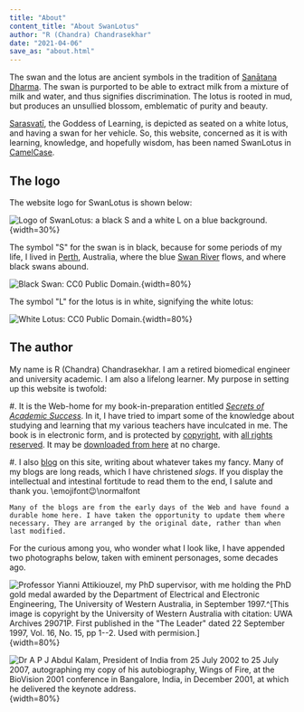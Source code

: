 ```yaml
---
title: "About"
content_title: "About SwanLotus"
author: "R (Chandra) Chandrasekhar"
date: "2021-04-06"
save_as: "about.html"
---
```


The swan and the lotus are ancient symbols in the tradition of [Sanātana Dharma](https://www.britannica.com/topic/sanatana-dharma). The swan is purported to be able to extract milk from a mixture of milk and water, and thus signifies discrimination. The lotus is rooted in mud, but produces an unsullied blossom, emblematic of purity and beauty.

[Sarasvatī](https://en.wikipedia.org/wiki/Saraswati), the Goddess of Learning, is depicted as seated on a white lotus, and having a swan for her vehicle. So, this website, concerned as it is with learning, knowledge, and hopefully wisdom, has been named SwanLotus in [CamelCase](https://en.wikipedia.org/wiki/Camel_case).

## The logo

The website logo for SwanLotus is shown below:

![Logo of SwanLotus: a black S and a white L on a blue background.]({static}../images/swanlotus-open-graph-image.jpg){width=30%}

The symbol "S" for the swan is in black, because for some periods of my life, I lived in [Perth](https://en.wikipedia.org/wiki/Perth), Australia, where the blue [Swan River](https://en.wikipedia.org/wiki/Swan_River_(Western_Australia)) flows, and where black swans abound.

![[Black Swan](http://absfreepic.com/free-photos/download/the-black-swan-on-lake-2701x1800_84370.html): [CC0 Public Domain](https://creativecommons.org/publicdomain/zero/1.0/).]({static}images/black-swan.jpg){width=80%}

The symbol "L" for the lotus is in white, signifying the white lotus:

![[White Lotus](https://www.publicdomainpictures.net/pictures/270000/velka/white-lotus-flower-close-up.jpg): [CC0 Public Domain](https://creativecommons.org/publicdomain/zero/1.0/).]({static}images/white-lotus-flower-close-up.jpg){width=80%}

## The author

My name is R (Chandra) Chandrasekhar. I am a retired biomedical engineer and university academic. I am also a lifelong learner. My purpose in setting up this website is twofold:

#.  It is the Web-home for my book-in-preparation entitled [_Secrets of Academic Success_](sas.html). In it, I have tried to impart some of the knowledge about studying and learning that my various teachers have inculcated in me. The book is in electronic form, and is protected by [copyright](https://en.wikipedia.org/wiki/Copyright), with [all rights reserved](https://en.wikipedia.org/wiki/All_rights_reserved). It may be [downloaded from here]({static}../sas-manuscript/SAS-partial.pdf) at no charge.

#.  I also [blog](blogs.html) on this site, writing about whatever takes my fancy. Many of my blogs are long reads, which I have christened _slogs_. If you display the intellectual and intestinal fortitude to read them to the end, I salute and thank you. \emojifont:wink:\normalfont

    Many of the blogs are from the early days of the Web and have found a durable home here. I have taken the opportunity to update them where necessary. They are arranged by the original date, rather than when last modified.

For the curious among you, who wonder what I look like, I have appended two photographs below, taken with eminent personages, some decades ago.

![Professor Yianni Attikiouzel, my PhD supervisor, with me holding the PhD gold medal awarded by the Department of Electrical and Electronic Engineering, [The University of Western Australia](https://www.uwa.edu.au/home), in September 1997.^[This image is copyright by the University of Western Australia with citation: UWA Archives 29071P. First published in the "The Leader"  dated 22 September 1997, Vol. 16, No. 15, pp 1--2. Used with permision.]]({static}images/yianni-attikiouzel-gold-medal.jpg){width=80%}

![[Dr A P J Abdul Kalam](https://en.wikipedia.org/wiki/A._P._J._Abdul_Kalam), President of India from 25 July 2002 to 25 July 2007, autographing my copy of his autobiography, [_Wings of Fire_](https://www.amazon.in/Wings-Fire-Autobiography-Abdul-Kalam/dp/8173711461/), at the BioVision 2001 conference in Bangalore, India, in December 2001, at which he delivered the keynote address.]({static}images/abdul-kalam-autograph.jpg){width=80%}
